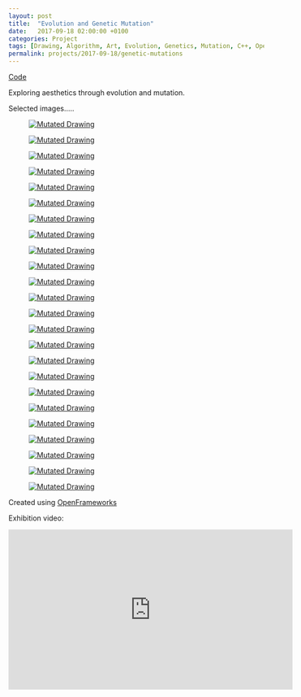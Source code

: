 ```yaml
---
layout: post
title:  "Evolution and Genetic Mutation"
date:   2017-09-18 02:00:00 +0100
categories: Project
tags: [Drawing, Algorithm, Art, Evolution, Genetics, Mutation, C++, OpenFrameworks]
permalink: projects/2017-09-18/genetic-mutations
---
```


<a class='post-links' href='https://github.com/JakobGlock/Evolve-And-Mutate'>Code</a>

Exploring aesthetics through evolution and mutation.

Selected images.....

<div class="pure-g custom-grid">
  <div class="pure-u-1-2 pure-u-lg-1-4">
    <figure>
      <a href="{{ site.url }}/assets/images/2017-09-18/print-001.jpg"><img class="pure-img" src="{{ site.url }}/assets/images/2017-09-18/print-001.jpg" alt="Mutated Drawing"></a>
    </figure>
  </div>

  <div class="pure-u-1-2 pure-u-lg-1-4">
    <figure>
      <a href="{{ site.url }}/assets/images/2017-09-18/print-002.jpg"><img class="pure-img" src="{{ site.url }}/assets/images/2017-09-18/print-002.jpg" alt="Mutated Drawing"></a>
    </figure>
  </div>

  <div class="pure-u-1-2 pure-u-lg-1-4">
    <figure>
      <a href="{{ site.url }}/assets/images/2017-09-18/print-003.jpg"><img class="pure-img" src="{{ site.url }}/assets/images/2017-09-18/print-003.jpg" alt="Mutated Drawing"></a>
    </figure>
  </div>

  <div class="pure-u-1-2 pure-u-lg-1-4">
    <figure>
      <a href="{{ site.url }}/assets/images/2017-09-18/print-004.jpg"><img class="pure-img" src="{{ site.url }}/assets/images/2017-09-18/print-004.jpg" alt="Mutated Drawing"></a>
    </figure>
  </div>

  <div class="pure-u-1-2 pure-u-lg-1-4">
    <figure>
      <a href="{{ site.url }}/assets/images/2017-09-18/print-005.jpg"><img class="pure-img" src="{{ site.url }}/assets/images/2017-09-18/print-005.jpg" alt="Mutated Drawing"></a>
    </figure>
  </div>

  <div class="pure-u-1-2 pure-u-lg-1-4">
    <figure>
      <a href="{{ site.url }}/assets/images/2017-09-18/print-006.jpg"><img class="pure-img" src="{{ site.url }}/assets/images/2017-09-18/print-006.jpg" alt="Mutated Drawing"></a>
    </figure>
  </div>

  <div class="pure-u-1-2 pure-u-lg-1-4">
    <figure>
      <a href="{{ site.url }}/assets/images/2017-09-18/print-007.jpg"><img class="pure-img" src="{{ site.url }}/assets/images/2017-09-18/print-007.jpg" alt="Mutated Drawing"></a>
    </figure>
  </div>

  <div class="pure-u-1-2 pure-u-lg-1-4">
    <figure>
      <a href="{{ site.url }}/assets/images/2017-09-18/print-008.jpg"><img class="pure-img" src="{{ site.url }}/assets/images/2017-09-18/print-008.jpg" alt="Mutated Drawing"></a>
    </figure>
  </div>

  <div class="pure-u-1-2 pure-u-lg-1-4">
    <figure>
      <a href="{{ site.url }}/assets/images/2017-09-18/print-009.jpg"><img class="pure-img" src="{{ site.url }}/assets/images/2017-09-18/print-009.jpg" alt="Mutated Drawing"></a>
    </figure>
  </div>

  <div class="pure-u-1-2 pure-u-lg-1-4">
    <figure>
      <a href="{{ site.url }}/assets/images/2017-09-18/print-010.jpg"><img class="pure-img" src="{{ site.url }}/assets/images/2017-09-18/print-010.jpg" alt="Mutated Drawing"></a>
    </figure>
  </div>

  <div class="pure-u-1-2 pure-u-lg-1-4">
    <figure>
      <a href="{{ site.url }}/assets/images/2017-09-18/print-011.jpg"><img class="pure-img" src="{{ site.url }}/assets/images/2017-09-18/print-011.jpg" alt="Mutated Drawing"></a>
    </figure>
  </div>

  <div class="pure-u-1-2 pure-u-lg-1-4">
    <figure>
      <a href="{{ site.url }}/assets/images/2017-09-18/print-012.jpg"><img class="pure-img" src="{{ site.url }}/assets/images/2017-09-18/print-012.jpg" alt="Mutated Drawing"></a>
    </figure>
  </div>

  <div class="pure-u-1-2 pure-u-lg-1-4">
    <figure>
      <a href="{{ site.url }}/assets/images/2017-09-18/print-013.jpg"><img class="pure-img" src="{{ site.url }}/assets/images/2017-09-18/print-013.jpg" alt="Mutated Drawing"></a>
    </figure>
  </div>

  <div class="pure-u-1-2 pure-u-lg-1-4">
    <figure>
      <a href="{{ site.url }}/assets/images/2017-09-18/print-014.jpg"><img class="pure-img" src="{{ site.url }}/assets/images/2017-09-18/print-014.jpg" alt="Mutated Drawing"></a>
    </figure>
  </div>

  <div class="pure-u-1-2 pure-u-lg-1-4">
    <figure>
      <a href="{{ site.url }}/assets/images/2017-09-18/print-015.jpg"><img class="pure-img" src="{{ site.url }}/assets/images/2017-09-18/print-015.jpg" alt="Mutated Drawing"></a>
    </figure>
  </div>

  <div class="pure-u-1-2 pure-u-lg-1-4">
    <figure>
      <a href="{{ site.url }}/assets/images/2017-09-18/print-016.jpg"><img class="pure-img" src="{{ site.url }}/assets/images/2017-09-18/print-016.jpg" alt="Mutated Drawing"></a>
    </figure>
  </div>

  <div class="pure-u-1-2 pure-u-lg-1-4">
    <figure>
      <a href="{{ site.url }}/assets/images/2017-09-18/print-017.jpg"><img class="pure-img" src="{{ site.url }}/assets/images/2017-09-18/print-017.jpg" alt="Mutated Drawing"></a>
    </figure>
  </div>

  <div class="pure-u-1-2 pure-u-lg-1-4">
    <figure>
      <a href="{{ site.url }}/assets/images/2017-09-18/print-018.jpg"><img class="pure-img" src="{{ site.url }}/assets/images/2017-09-18/print-018.jpg" alt="Mutated Drawing"></a>
    </figure>
  </div>

  <div class="pure-u-1-2 pure-u-lg-1-4">
    <figure>
      <a href="{{ site.url }}/assets/images/2017-09-18/print-019.jpg"><img class="pure-img" src="{{ site.url }}/assets/images/2017-09-18/print-019.jpg" alt="Mutated Drawing"></a>
    </figure>
  </div>

  <div class="pure-u-1-2 pure-u-lg-1-4">
    <figure>
      <a href="{{ site.url }}/assets/images/2017-09-18/print-020.jpg"><img class="pure-img" src="{{ site.url }}/assets/images/2017-09-18/print-020.jpg" alt="Mutated Drawing"></a>
    </figure>
  </div>

  <div class="pure-u-1-2 pure-u-lg-1-4">
    <figure>
      <a href="{{ site.url }}/assets/images/2017-09-18/print-021.jpg"><img class="pure-img" src="{{ site.url }}/assets/images/2017-09-18/print-021.jpg" alt="Mutated Drawing"></a>
    </figure>
  </div>

  <div class="pure-u-1-2 pure-u-lg-1-4">
    <figure>
      <a href="{{ site.url }}/assets/images/2017-09-18/print-022.jpg"><img class="pure-img" src="{{ site.url }}/assets/images/2017-09-18/print-022.jpg" alt="Mutated Drawing"></a>
    </figure>
  </div>

  <div class="pure-u-1-2 pure-u-lg-1-4">
    <figure>
      <a href="{{ site.url }}/assets/images/2017-09-18/print-023.jpg"><img class="pure-img" src="{{ site.url }}/assets/images/2017-09-18/print-023.jpg" alt="Mutated Drawing"></a>
    </figure>
  </div>

  <div class="pure-u-1-2 pure-u-lg-1-4">
    <figure>
      <a href="{{ site.url }}/assets/images/2017-09-18/print-024.jpg"><img class="pure-img" src="{{ site.url }}/assets/images/2017-09-18/print-024.jpg" alt="Mutated Drawing"></a>
    </figure>
  </div>
</div>

Created using <a class='post-links' href='http://www.openframeworks.cc'>OpenFrameworks</a>

Exhibition video:

<iframe width="560" height="315" src="https://www.youtube.com/embed/3QhocrBJrm8" frameborder="0" allow="autoplay; encrypted-media" allowfullscreen></iframe>
